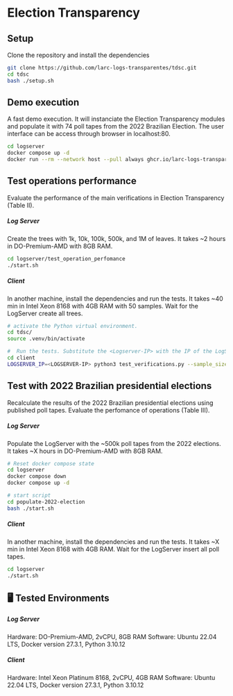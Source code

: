 # Election Transparency

<abstract>

<Link to article>


## Setup

Clone the repository and install the dependencies

```bash
git clone https://github.com/larc-logs-transparentes/tdsc.git
cd tdsc
bash ./setup.sh
```


## Demo execution

A fast demo execution. It will instanciate the Election Transparency modules and populate it with 74 poll tapes from the 2022 Brazilian Election. The user interface can be access through browser in localhost:80. 

```bash
cd logserver
docker compose up -d
docker run --rm --network host --pull always ghcr.io/larc-logs-transparentes/bu-utils:gh-73
```


## Test operations performance

Evaluate the performance of the main verifications in Election Transparency (Table II).

##### Log Server
Create the trees with 1k, 10k, 100k, 500k, and 1M of leaves. It takes ~2 hours in DO-Premium-AMD with 8GB RAM.

```bash
cd logserver/test_operation_perfomance
./start.sh
```

##### Client
In another machine, install the dependencies and run the tests. It takes ~40 min in Intel Xeon 8168 with 4GB RAM with 50 samples.  Wait for the LogServer create all trees.

```bash
# activate the Python virtual environment. 
cd tdsc/
source .venv/bin/activate

#  Run the tests. Substitute the <Logserver-IP> with the IP of the LogServer.
cd client
LOGSERVER_IP=<LOGSERVER-IP> python3 test_verifications.py --sample_size=50
```


## Test with 2022 Brazilian presidential elections 

Recalculate the results of the 2022 Brazilian presidential elections using published poll tapes. Evaluate the perfomance of operations (Table III).

##### Log Server
Populate the LogServer with the ~500k poll tapes from the 2022 elections. It takes ~X hours in DO-Premium-AMD with 8GB RAM.

```bash
# Reset docker compose state
cd logserver
docker compose down
docker compose up -d

# start script
cd populate-2022-election
bash ./start.sh
```

##### Client
In another machine, install the dependencies and run the tests. It takes ~X min in Intel Xeon 8168 with 4GB RAM.  Wait for the LogServer insert all poll tapes.

```bash
cd logserver
./start.sh
```

## 🖥️ Tested Environments

##### Log Server
Hardware: DO-Premium-AMD, 2vCPU, 8GB RAM
Software: Ubuntu 22.04 LTS, Docker version 27.3.1, Python 3.10.12

##### Client
Hardware: Intel Xeon Platinum 8168, 2vCPU, 4GB RAM
Software: Ubuntu 22.04 LTS, Docker version 27.3.1, Python 3.10.12


